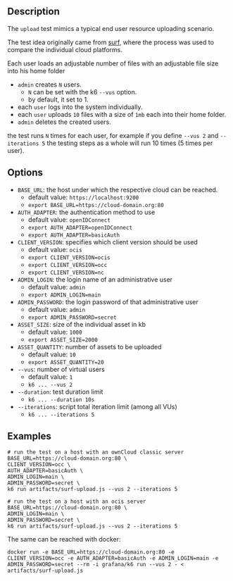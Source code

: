 ## Description
The `upload` test mimics a typical end user resource uploading scenario.

The test idea originally came from [surf](https://www.surf.nl/), where the process was used to compare the individual cloud platforms.

Each user loads an adjustable number of files with an adjustable file size into his home folder

* `admin` creates `N` users.
	* `N` can be set with the k6 `--vus` option.
	* by default, it set to 1.
* each `user` logs into the system individually.
* each `user` uploads `10` files with a size of `1mb` each into their home folder.
* `admin` deletes the created users.

the test runs `N` times for each user, for example if you define `--vus 2` and `--iterations 5`
the testing steps as a whole will run 10 times (5 times per user).

## Options
* `BASE_URL`: the host under which the respective cloud can be reached.
	* default value: `https://localhost:9200`
	* `export BASE_URL=https://cloud-domain.org:80`
* `AUTH_ADAPTER`: the authentication method to use
	* default value: `openIDConnect`
	* `export AUTH_ADAPTER=openIDConnect`
	* `export AUTH_ADAPTER=basicAuth`
* `CLIENT_VERSION`: specifies which client version should be used
  * default value: `ocis`
  * `export CLIENT_VERSION=ocis`
  * `export CLIENT_VERSION=occ`
  * `export CLIENT_VERSION=nc`
* `ADMIN_LOGIN`: the login name of an administrative user
	* default value: `admin`
	* `export ADMIN_LOGIN=main`
* `ADMIN_PASSWORD`: the login password of that administrative user
	* default value: `admin`
	* `export ADMIN_PASSWORD=secret`
* `ASSET_SIZE`: size of the individual asset in kb
	* default value: `1000`
	* `export ASSET_SIZE=2000`
* `ASSET_QUANTITY`: number of assets to be uploaded
	* default value: `10`
	* `export ASSET_QUANTITY=20`
* `--vus`: number of virtual users
	* default value: `1`
	* `k6 ... --vus 2`
* `--duration`: test duration limit
	* `k6 ... --duration 10s`
* `--iterations`: script total iteration limit (among all VUs)
	* `k6 ... --iterations 5`

## Examples
```shell
# run the test on a host with an ownCloud classic server
BASE_URL=https://cloud-domain.org:80 \
CLIENT_VERSION=occ \
AUTH_ADAPTER=basicAuth \
ADMIN_LOGIN=main \
ADMIN_PASSWORD=secret \
k6 run artifacts/surf-upload.js --vus 2 --iterations 5

# run the test on a host with an ocis server
BASE_URL=https://cloud-domain.org:80 \
ADMIN_LOGIN=main \
ADMIN_PASSWORD=secret \
k6 run artifacts/surf-upload.js --vus 2 --iterations 5
```

The same can be reached with docker:
```shell
docker run -e BASE_URL=https://cloud-domain.org:80 -e CLIENT_VERSION=occ -e AUTH_ADAPTER=basicAuth -e ADMIN_LOGIN=main -e ADMIN_PASSWORD=secret --rm -i grafana/k6 run --vus 2 - < artifacts/surf-upload.js
```
